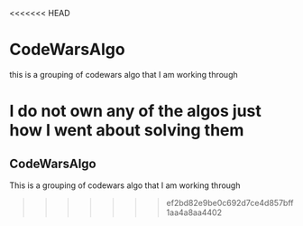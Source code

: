 <<<<<<< HEAD
# CodeWarsAlgo

this is a grouping of codewars algo that I am working through

I do not own any of the algos just how I went about solving them
=======
## **CodeWarsAlgo**

This is a grouping of codewars algo that I am working through
>>>>>>> ef2bd82e9be0c692d7ce4d857bff1aa4a8aa4402
